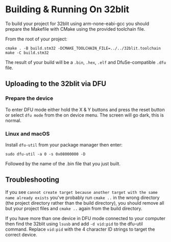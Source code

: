 # Building & Running On 32blit

To build your project for 32blit using arm-none-eabi-gcc you should prepare the Makefile with CMake using the provided toolchain file.

From the root of your project:

```
cmake . -B build.stm32 -DCMAKE_TOOLCHAIN_FILE=../../32blit.toolchain
make -C build.stm32
```

The result of your build will be a `.bin`, `.hex`, `.elf` and DfuSe-compatible `.dfu` file.

## Uploading to the 32blit via DFU

### Prepare the device

To enter DFU mode either hold the X & Y buttons and press the reset button or select `dfu mode` from the on device menu. The screen will go dark, this is normal.

### Linux and macOS

Install `dfu-util` from your package manager then enter:
```
sudo dfu-util -a 0 -s 0x08000000 -D
```

Followed by the name of the .bin file that you just built.

## Troubleshooting

If you see `cannot create target because another target with the same name already exists` you've probably run `cmake ..` in the wrong directory (the project directory rather than the build directory), you should remove all but your project files and `cmake ..` again from the build directory.

If you have more than one device in DFU mode connected to your computer then find the 32blit using `lsusb` and add `-d vid:pid` to the dfu-util command. Replace `vid:pid` with the 4 character ID strings to target the correct device.